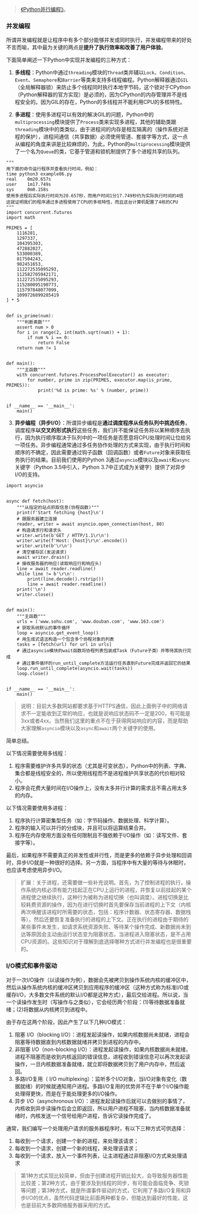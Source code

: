 > [《Python并行编程》](https://python-parallel-programmning-cookbook.readthedocs.io/zh_CN/latest/index.html)。

### 并发编程
所谓并发编程就是让程序中有多个部分能够并发或同时执行，并发编程带来的好处不言而喻，其中最为关键的两点是**提升了执行效率和改善了用户体验**。

下面简单阐述一下Python中实现并发编程的三种方式：
1. **多线程**：Python中通过`threading`模块的`Thread`类并辅以`Lock`、`Condition`、`Event`、`Semaphore`和`Barrier`等类来支持多线程编程。Python解释器通过`GIL`（全局解释器锁）来防止多个线程同时执行本地字节码，这个锁对于CPython（Python解释器的官方实现）是必须的，因为CPython的内存管理并不是线程安全的。因为GIL的存在，Python的多线程并不能利用CPU的多核特性。

2. **多进程**：使用多进程可以有效的解决GIL的问题，Python中的`multiprocessing`模块提供了`Process`类来实现多进程，其他的辅助类跟`threading`模块中的类类似，由于进程间的内存是相互隔离的（操作系统对进程的保护），进程间通信（共享数据）必须使用管道、套接字等方式，这一点从编程的角度来讲是比较麻烦的，为此，Python的`multiprocessing`模块提供了一个名为`Queue`的类，它基于管道和锁机制提供了多个进程共享的队列。

```
"""
用下面的命令运行程序并查看执行时间，例如：
time python3 example06.py
real    0m20.657s
user    1m17.749s
sys     0m0.158s
使用多进程后实际执行时间为20.657秒，而用户时间1分17.749秒约为实际执行时间的4倍
这就证明我们的程序通过多进程使用了CPU的多核特性，而且这台计算机配置了4核的CPU
"""
import concurrent.futures
import math

PRIMES = [
    1116281,
    1297337,
    104395303,
    472882027,
    533000389,
    817504243,
    982451653,
    112272535095293,
    112582705942171,
    112272535095293,
    115280095190773,
    115797848077099,
    1099726899285419
] * 5


def is_prime(num):
    """判断素数"""
    assert num > 0
    for i in range(2, int(math.sqrt(num)) + 1):
        if num % i == 0:
            return False
    return num != 1


def main():
    """主函数"""
    with concurrent.futures.ProcessPoolExecutor() as executor:
        for number, prime in zip(PRIMES, executor.map(is_prime, PRIMES)):
            print('%d is prime: %s' % (number, prime))


if __name__ == '__main__':
    main()
```

3. **异步编程（异步I/O）**：所谓异步编程是**通过调度程序从任务队列中挑选任务**，调度程序**以交叉的形式执行**这些任务，我们并不能保证任务将以某种顺序去执行，因为执行顺序取决于队列中的一项任务是否愿意将CPU处理时间让位给另一项任务。异步编程通常通过多任务协作处理的方式来实现，由于执行时间和顺序的不确定，因此需要通过钩子函数（回调函数）或者`Future`对象来获取任务执行的结果。目前我们使用的Python 3通过`asyncio`模块以及`await`和`async`关键字（Python 3.5中引入，Python 3.7中正式成为关键字）提供了对异步I/O的支持。
```
import asyncio


async def fetch(host):
    """从指定的站点抓取信息(协程函数)"""
    print(f'Start fetching {host}\n')
    # 跟服务器建立连接
    reader, writer = await asyncio.open_connection(host, 80)
    # 构造请求行和请求头
    writer.write(b'GET / HTTP/1.1\r\n')
    writer.write(f'Host: {host}\r\n'.encode())
    writer.write(b'\r\n')
    # 清空缓存区(发送请求)
    await writer.drain()
    # 接收服务器的响应(读取响应行和响应头)
    line = await reader.readline()
    while line != b'\r\n':
        print(line.decode().rstrip())
        line = await reader.readline()
    print('\n')
    writer.close()


def main():
    """主函数"""
    urls = ('www.sohu.com', 'www.douban.com', 'www.163.com')
    # 获取系统默认的事件循环
    loop = asyncio.get_event_loop()
    # 用生成式语法构造一个包含多个协程对象的列表
    tasks = [fetch(url) for url in urls]
    # 通过asyncio模块的wait函数将协程列表包装成Task（Future子类）并等待其执行完成
    # 通过事件循环的run_until_complete方法运行任务直到Future完成并返回它的结果
    loop.run_until_complete(asyncio.wait(tasks))
    loop.close()


if __name__ == '__main__':
    main()
```

> 说明：目前大多数网站都要求基于HTTPS通信，因此上面例子中的网络请求不一定能收到正常的响应，也就是说响应状态码不一定是200，有可能是3xx或者4xx。当然我们这里的重点不在于获得网站响应的内容，而是帮助大家理解`asyncio`模块以及`async`和`await`两个关键字的使用。

简单总结。

以下情况需要使用多线程：

1. 程序需要维护许多共享的状态（尤其是可变状态），Python中的列表、字典、集合都是线程安全的，所以使用线程而不是进程维护共享状态的代价相对较小。
2. 程序会花费大量时间在I/O操作上，没有太多并行计算的需求且不需占用太多的内存。

以下情况需要使用多进程：

1. 程序执行计算密集型任务（如：字节码操作、数据处理、科学计算）。
2. 程序的输入可以并行的分成块，并且可以将运算结果合并。
3. 程序在内存使用方面没有任何限制且不强依赖于I/O操作（如：读写文件、套接字等）。

最后，如果程序不需要真正的并发性或并行性，而是更多的依赖于异步处理和回调时，异步I/O就是一种很好的选择。另一方面，当程序中有大量的等待与休眠时，也应该考虑使用异步I/O。

> 扩展：关于进程，还需要做一些补充说明。首先，为了控制进程的执行，操作系统内核必须有能力挂起正在CPU上运行的进程，并恢复以前挂起的某个进程使之继续执行，这种行为被称为进程切换（也叫调度）。进程切换是比较耗费资源的操作，因为在进行切换时首先要保存当前进程的上下文（内核再次唤醒该进程时所需要的状态，包括：程序计数器、状态寄存器、数据栈等），然后还要恢复准备执行的进程的上下文。正在执行的进程由于期待的某些事件未发生，如请求系统资源失败、等待某个操作完成、新数据尚未到达等原因会主动由运行状态变为阻塞状态，当进程进入阻塞状态，是不占用CPU资源的。这些知识对于理解到底选择哪种方式进行并发编程也是很重要的。

### I/O模式和事件驱动
对于一次I/O操作（以读操作为例），数据会先被拷贝到操作系统内核的缓冲区中，然后从操作系统内核的缓冲区拷贝到应用程序的缓冲区（这种方式称为标准I/O或缓存I/O，大多数文件系统的默认I/O都是这种方式），最后交给进程。所以说，当一个读操作发生时（写操作与之类似），它会经历两个阶段：(1)等待数据准备就绪；(2)将数据从内核拷贝到进程中。

由于存在这两个阶段，因此产生了以下几种I/O模式：
1. 阻塞 I/O（blocking I/O）：进程发起读操作，如果内核数据尚未就绪，进程会阻塞等待数据直到内核数据就绪并拷贝到进程的内存中。
2. 非阻塞 I/O（non-blocking I/O）：进程发起读操作，如果内核数据尚未就绪，进程不阻塞而是收到内核返回的错误信息，进程收到错误信息可以再次发起读操作，一旦内核数据准备就绪，就立即将数据拷贝到了用户内存中，然后返回。
3. 多路I/O复用（ I/O multiplexing）：监听多个I/O对象，当I/O对象有变化（数据就绪）的时候就通知用户进程。多路I/O复用的优势并不在于单个I/O操作能处理得更快，而是在于能处理更多的I/O操作。
4. 异步 I/O（asynchronous I/O）：进程发起读操作后就可以去做别的事情了，内核收到异步读操作后会立即返回，所以用户进程不阻塞，当内核数据准备就绪时，内核发送一个信号给用户进程，告诉它读操作完成了。

通常，我们编写一个处理用户请求的服务器程序时，有以下三种方式可供选择：

1. 每收到一个请求，创建一个新的进程，来处理该请求；
2. 每收到一个请求，创建一个新的线程，来处理该请求；
3. 每收到一个请求，放入一个事件列表，让主进程通过非阻塞I/O方式来处理请求

> 第1种方式实现比较简单，但由于创建进程开销比较大，会导致服务器性能比较差；第2种方式，由于要涉及到线程的同步，有可能会面临竞争、死锁等问题；第3种方式，就是所谓事件驱动的方式，它利用了多路I/O复用和异步I/O的优点，虽然代码逻辑比前面两种都复杂，但能达到最好的性能，这也是目前大多数网络服务器采用的方式。